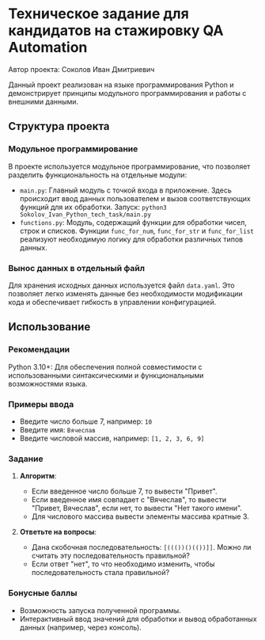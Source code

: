 # Техническое задание для кандидатов на стажировку QA Automation

Автор проекта: Соколов Иван Дмитриевич

Данный проект реализован на языке программирования Python и демонстрирует принципы модульного программирования и работы с внешними данными.

## Структура проекта

### Модульное программирование

В проекте используется модульное программирование, что позволяет разделить функциональность на отдельные модули:
- `main.py`: Главный модуль с точкой входа в приложение. Здесь происходит ввод данных пользователем и вызов соответствующих функций для их обработки. Запуск: `python3 Sokolov_Ivan_Python_tech_task/main.py`
- `functions.py`: Модуль, содержащий функции для обработки чисел, строк и списков. Функции `func_for_num`, `func_for_str` и `func_for_list` реализуют необходимую логику для обработки различных типов данных.

### Вынос данных в отдельный файл

Для хранения исходных данных используется файл `data.yaml`. Это позволяет легко изменять данные без необходимости модификации кода и обеспечивает гибкость в управлении конфигурацией.

## Использование

### Рекомендации

Python 3.10+: Для обеспечения полной совместимости с использованными синтаксическими и функциональными возможностями языка.

### Примеры ввода
- Введите число больше 7, например: `10`
- Введите имя: `Вячеслав`
- Введите числовой массив, например: `[1, 2, 3, 6, 9]`

### Задание

1. **Алгоритм**:
   - Если введенное число больше 7, то вывести "Привет".
   - Если введенное имя совпадает с "Вячеслав", то вывести "Привет, Вячеслав", если нет, то вывести "Нет такого имени".
   - Для числового массива вывести элементы массива кратные 3.

2. **Ответьте на вопросы**:
   - Дана скобочная последовательность: `[((())()(())]]`. Можно ли считать эту последовательность правильной?
   - Если ответ "нет", то что необходимо изменить, чтобы последовательность стала правильной?

### Бонусные баллы

- Возможность запуска полученной программы.
- Интерактивный ввод значений для обработки и вывод обработанных данных (например, через консоль).


